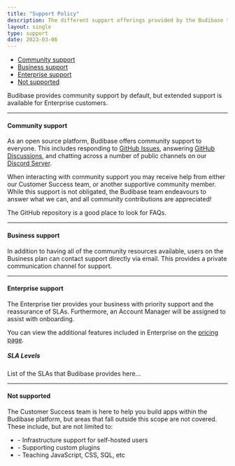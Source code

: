 ```yaml
---
title: "Support Policy"
description: The different support offerings provided by the Budibase team
layout: single
type: support
date: 2023-03-06
---
```


 - [Community support](#community-support)
 - [Business support](#business-support)
 - [Enterprise support](#enterprise-support)
 - [Not supported](#not-supported)

Budibase provides community support by default, but extended support is available for Enterprise customers. 

---

#### Community support

As an open source platform, Budibase offers community support to everyone. This includes responding to [GitHub Issues](https://github.com/Budibase/budibase/issues), answering [GitHub Discussions](https://github.com/Budibase/budibase/issues), and chatting across a number of public channels on our [Discord Server](https://discord.gg/ZepTmGbtfF).

When interacting with community support you may receive help from either our Customer Success team, or another supportive community member. While this support is not obligated, the Budibase team endeavours to answer what we can, and all community contributions are appreciated! 

The GitHub repository is a good place to look for FAQs.

---

#### Business support

In addition to having all of the community resources available, users on the Business plan can contact support directly via email. This provides a private communication channel for support.

---

#### Enterprise support

The Enterprise tier provides your business with priority support and the reassurance of SLAs. Furthermore, an Account Manager will be assigned to assist with onboarding.

You can view the additional features included in Enterprise on the [pricing page](https://budibase.com/pricing/).

##### SLA Levels
List of the SLAs that Budibase provides here...

---

#### Not supported

The Customer Success team is here to help you build apps within the Budibase platform, but areas that fall outside this scope are not covered. These include, but are not limited to:

 - \- Infrastructure support for self-hosted users
 - \- Supporting custom plugins
 - \- Teaching JavaScript, CSS, SQL, etc